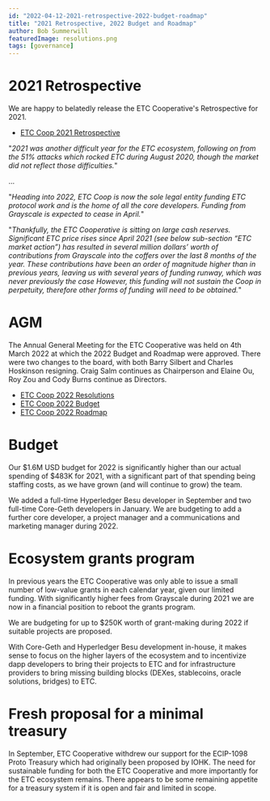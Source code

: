 ```yaml
---
id: "2022-04-12-2021-retrospective-2022-budget-roadmap"
title: "2021 Retrospective, 2022 Budget and Roadmap"
author: Bob Summerwill
featuredImage: resolutions.png
tags: [governance]
---
```


# 2021 Retrospective

We are happy to belatedly release the ETC Cooperative's Retrospective for 2021.

* [ETC Coop 2021 Retrospective](/ETC-Cooperative-Retrospective-2021.pdf)

"*2021 was another difficult year for the ETC ecosystem, following on from the 51% attacks which rocked ETC during August 2020, though the market did not reflect those difficulties.*"

...

"*Heading into 2022, ETC Coop is now the sole legal entity funding ETC protocol
work and is the home of all the core developers. Funding from Grayscale is expected to cease in April.*"

"*Thankfully, the ETC Cooperative is sitting on large cash
reserves. Significant ETC price rises since April 2021 (see below sub-section
“ETC market action”) has resulted in several million dollars’ worth of contributions
from Grayscale into the coffers over the last 8 months of the year. These
contributions have been an order of magnitude higher than in previous years,
leaving us with several years of funding runway, which was never previously the case
However, this funding will not sustain the Coop in perpetuity, therefore other forms of funding will need to be obtained.*"

# AGM

The Annual General Meeting for the ETC Cooperative was held on 4th March 2022 at
which the 2022 Budget and Roadmap were approved.  There were two changes to
the board, with both Barry Silbert and Charles Hoskinson resigning.  Craig Salm
continues as Chairperson and Elaine Ou, Roy Zou and Cody Burns continue as Directors.

* [ETC Coop 2022 Resolutions](/ETC-Coop-Resolutions-2022-03-03.pdf)
* [ETC Coop 2022 Budget](/ETC-Cooperative-Budget-2022.xlsx)
* [ETC Coop 2022 Roadmap](/ETC-Coop-Roadmap-2022.pdf)

# Budget

Our $1.6M USD budget for 2022 is significantly higher than our actual spending
of $483K for 2021, with a significant part of that spending being staffing costs,
as we have grown (and will continue to grow) the team.

We added a full-time Hyperledger Besu developer in September and two full-time Core-Geth developers in January.  We are budgeting to add a further core developer,
a project manager and a communications and marketing manager during 2022.

# Ecosystem grants program

In previous years the ETC Cooperative was only able to issue a small number of low-value
grants in each calendar year, given our limited funding. With significantly higher fees from Grayscale during 2021 we are now in a financial position to reboot the grants program.

We are budgeting for up to $250K worth of grant-making during 2022 if suitable projects
are proposed.

With Core-Geth and Hyperledger Besu development in-house, it makes sense to focus on
the higher layers of the ecosystem and to incentivize dapp developers to bring their
projects to ETC and for infrastructure providers to bring missing building blocks (DEXes, stablecoins, oracle solutions, bridges) to ETC.

# Fresh proposal for a minimal treasury

In September, ETC Cooperative withdrew our support for the ECIP-1098 Proto Treasury
which had originally been proposed by IOHK. The need for sustainable funding for both
the ETC Cooperative and more importantly for the ETC ecosystem remains. There appears
to be some remaining appetite for a treasury system if it is open and fair and limited in scope.
